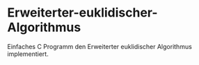 Erweiterter-euklidischer-Algorithmus
====================================

Einfaches C Programm den Erweiterter euklidischer Algorithmus implementiert.  